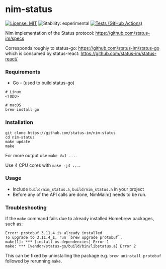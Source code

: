 # nim-status
[![License: MIT](https://img.shields.io/badge/License-MIT-blue.svg)](https://opensource.org/licenses/MIT)
![Stability: experimental](https://img.shields.io/badge/Stability-experimental-orange.svg)
[![Tests (GitHub Actions)](https://github.com/status-im/nim-status/workflows/Tests/badge.svg?branch=master)](https://github.com/status-im/nim-status/actions?query=workflow%3ATests+branch%3Amaster)

Nim implementation of the Status protocol: https://github.com/status-im/specs

Corresponds roughly to status-go: https://github.com/status-im/status-go which is consumed by status-react: https://github.com/status-im/status-react/

### Requirements
* Go - (used to build status-go)
```
# Linux
<TODO>

# macOS
brew install go
```

### Installation
```
git clone https://github.com/status-im/nim-status
cd nim-status
make update
make
```

For more output use `make V=1 ...`.

Use 4 CPU cores with `make -j4 ...`.

### Usage
- Include `build/nim_status.a`, `build/nim_status.h` in your project
- Before any of the API calls are done, NimMain() needs to be run.


### Troubleshooting

If the `make` command fails due to already installed Homebrew packages, such as:

```
Error: protobuf 3.11.4 is already installed
To upgrade to 3.11.4_1, run `brew upgrade protobuf`.
make[1]: *** [install-os-dependencies] Error 1
make: *** [vendor/status-go/build/bin/libstatus.a] Error 2
```

This can be fixed by uninstalling the package e.g. `brew uninstall protobuf` followed by rerunning `make`.
